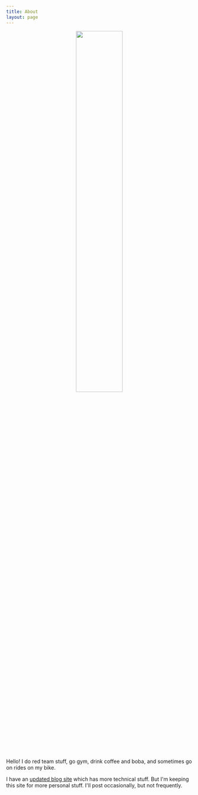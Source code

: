 ```yaml
---
title: About
layout: page
---
```


<p align="center">
  <img src="../assets/images/profile.jpg" width="50%"/>
</p>

Hello! I do red team stuff, go gym, drink coffee and boba, and sometimes go on rides on my bike.

I have an [updated blog site](https://oneoneone.one) which has more technical stuff. But I'm keeping this site for more personal stuff. I'll post occasionally, but not frequently.
